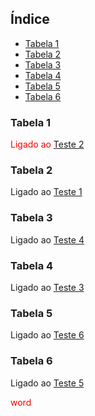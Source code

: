 ## Índice
- [Tabela 1](#tabela-1)
- [Tabela 2](#tabela-2)
- [Tabela 3](#tabela-3)
- [Tabela 4](#tabela-4)
- [Tabela 5](#tabela-5)
- [Tabela 6](#tabela-6)


### Tabela 1 
 <font color='red'>Ligado ao [Teste 2](#tabela-2)</font>
 
### Tabela 2
 Ligado ao [Teste 1](#tabela-1)
 
### Tabela 3
 Ligado ao [Teste 4](#tabela-4)
 
### Tabela 4
 Ligado ao [Teste 3](#tabela-3)
 
### Tabela 5
 Ligado ao [Teste 6](#tabela-6)
 
### Tabela 6
 Ligado ao [Teste 5](#tabela-5)
 
 <span style="color:red">word</span>


